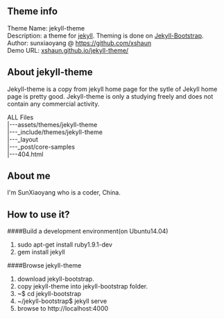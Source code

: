 ## Theme info
	
Theme Name: jekyll-theme   
Description: a theme for [jekyll](http://jekyllrb.com/). Theming is done on [Jekyll-Bootstrap](http://jekyllbootstrap.com/).  
Author: sunxiaoyang @ https://github.com/xshaun     
Demo URL: [xshaun.github.io/jekyll-theme/](http://xshaun.github.io/jekyll-theme/)   

## About jekyll-theme

Jekyll-theme is a copy from jekyll home page for the sytle of Jekyll home page is pretty good.
Jekyll-theme is only a studying freely and does not contain any commercial activity.  

ALL Files   
|---assets/themes/jekyll-theme   
|---_include/themes/jekyll-theme   
|---_layout   
|---_post/core-samples   
|---404.html  
 

## About me

I'm SunXiaoyang who is a coder, China.

## How to use it?

####Build a development environment(on Ubuntu14.04)   
1. sudo apt-get install ruby1.9.1-dev   
2. gem install jekyll   

####Browse jekyll-theme   
1. download jekyll-bootstrap.     
2. copy jekyll-theme into jekyll-bootstrap folder.    
3. ~$ cd jekyll-bootstrap    
4. ~/jekyll-bootstrap$ jekyll serve  
5. browse to http://localhost:4000  

